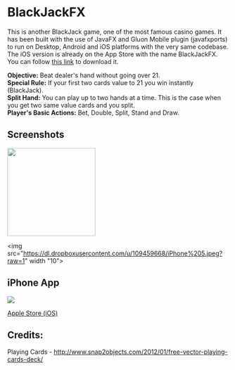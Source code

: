 # BlackJackFX

This is another BlackJack game, one of the most famous casino games. It has been built with the use of JavaFX and Gluon Mobile plugin (javafxports) to run on Desktop, Android and iOS platforms with the very same codebase. The iOS version is already on the App Store with the name BlackJackFX. You can follow [this link](https://itunes.apple.com/gb/app/blackjackfx/id1146450853?mt=8) to download it.

**Objective:** Beat dealer's hand without going over 21.  
**Special Rule:** If your first two cards value to 21 you win instantly (BlackJack).  
**Split Hand:** You can play up to two hands at a time. This is the case when you get two same value cards and you split.  
**Player's Basic Actions:** Bet, Double, Split, Stand and Draw.  

## Screenshots

<img src="https://dl.dropboxusercontent.com/u/109459668/iPhone6A(2).png?raw=1" width="200">

<img src="https://dl.dropboxusercontent.com/u/109459668/iPhone%205.jpeg?raw=1" width "10">

## iPhone App
<img src="https://dl.dropboxusercontent.com/u/109459668/iTunes.jpg"> 

[Apple Store (iOS)](https://itunes.apple.com/gb/app/blackjackfx/id1146450853?mt=8)


## Credits:

Playing Cards - http://www.snap2objects.com/2012/01/free-vector-playing-cards-deck/
